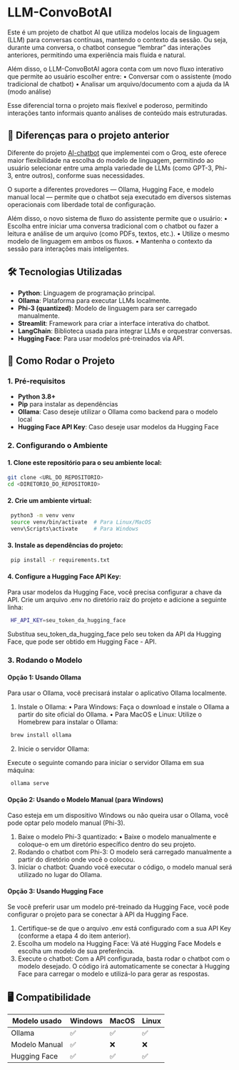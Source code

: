 # LLM-ConvoBotAI

Este é um projeto de chatbot AI que utiliza modelos locais de linguagem (LLM) para conversas contínuas, mantendo o contexto da sessão. Ou seja, durante uma conversa, o chatbot consegue “lembrar” das interações anteriores, permitindo uma experiência mais fluida e natural.

Além disso, o LLM-ConvoBotAI agora conta com um novo fluxo interativo que permite ao usuário escolher entre:
• Conversar com o assistente (modo tradicional de chatbot)
• Analisar um arquivo/documento com a ajuda da IA (modo análise)

Esse diferencial torna o projeto mais flexível e poderoso, permitindo interações tanto informais quanto análises de conteúdo mais estruturadas.

## 🧠 Diferenças para o projeto anterior

Diferente do projeto [AI-chatbot](https://github.com/Abiscula/AI-chatbot) que implementei com o Groq, este oferece maior flexibilidade na escolha do modelo de linguagem, permitindo ao usuário selecionar entre uma ampla variedade de LLMs (como GPT-3, Phi-3, entre outros), conforme suas necessidades.

O suporte a diferentes provedores — Ollama, Hugging Face, e modelo manual local — permite que o chatbot seja executado em diversos sistemas operacionais com liberdade total de configuração.

Além disso, o novo sistema de fluxo do assistente permite que o usuário:
• Escolha entre iniciar uma conversa tradicional com o chatbot ou fazer a leitura e análise de um arquivo (como PDFs, textos, etc.).
• Utilize o mesmo modelo de linguagem em ambos os fluxos.
• Mantenha o contexto da sessão para interações mais inteligentes.

## 🛠 Tecnologias Utilizadas

- **Python**: Linguagem de programação principal.
- **Ollama**: Plataforma para executar LLMs localmente.
- **Phi-3 (quantized)**: Modelo de linguagem para ser carregado manualmente.
- **Streamlit**: Framework para criar a interface interativa do chatbot.
- **LangChain**: Biblioteca usada para integrar LLMs e orquestrar conversas.
- **Hugging Face**: Para usar modelos pré-treinados via API.

## 🚀 Como Rodar o Projeto

### 1. Pré-requisitos

- **Python 3.8+**
- **Pip** para instalar as dependências
- **Ollama**: Caso deseje utilizar o Ollama como backend para o modelo local
- **Hugging Face API Key**: Caso deseje usar modelos da Hugging Face

### 2. Configurando o Ambiente

#### 1. Clone este repositório para o seu ambiente local:

```bash
git clone <URL_DO_REPOSITORIO>
cd <DIRETORIO_DO_REPOSITORIO>
```

#### 2. Crie um ambiente virtual:

```bash
 python3 -m venv venv
 source venv/bin/activate  # Para Linux/MacOS
 venv\Scripts\activate     # Para Windows
```

#### 3. Instale as dependências do projeto:

```bash
 pip install -r requirements.txt
```

#### 4. Configure a Hugging Face API Key:

Para usar modelos da Hugging Face, você precisa configurar a chave da API. Crie um arquivo .env no diretório raiz do projeto e adicione a seguinte linha:

```bash
 HF_API_KEY=seu_token_da_hugging_face
```

Substitua seu_token_da_hugging_face pelo seu token da API da Hugging Face, que pode ser obtido em Hugging Face - API.

### 3. Rodando o Modelo

#### Opção 1: Usando Ollama

Para usar o Ollama, você precisará instalar o aplicativo Ollama localmente.

   1.	Instale o Ollama:
   •	Para Windows: Faça o download e instale o Ollama a partir do site oficial do Ollama.
   •	Para MacOS e Linux: Utilize o Homebrew para instalar o Ollama:

```bash
 brew install ollama
```

   2.	Inicie o servidor Ollama:

Execute o seguinte comando para iniciar o servidor Ollama em sua máquina:

```bash
 ollama serve
```

#### Opção 2: Usando o Modelo Manual (para Windows)

Caso esteja em um dispositivo Windows ou não queira usar o Ollama, você pode optar pelo modelo manual (Phi-3).

1. Baixe o modelo Phi-3 quantizado:
   • Baixe o modelo manualmente e coloque-o em um diretório específico dentro do seu projeto.
2. Rodando o chatbot com Phi-3:
   O modelo será carregado manualmente a partir do diretório onde você o colocou.
3. Iniciar o chatbot:
   Quando você executar o código, o modelo manual será utilizado no lugar do Ollama.

#### Opção 3: Usando Hugging Face

Se você preferir usar um modelo pré-treinado da Hugging Face, você pode configurar o projeto para se conectar à API da Hugging Face.

1. Certifique-se de que o arquivo .env está configurado com a sua API Key (conforme a etapa 4 do item anterior).
2. Escolha um modelo na Hugging Face:
   Vá até Hugging Face Models e escolha um modelo de sua preferência.
3. Execute o chatbot:
   Com a API configurada, basta rodar o chatbot com o modelo desejado. O código irá automaticamente se conectar à Hugging Face para carregar o modelo e utilizá-lo para gerar as respostas.

## 🖥️ Compatibilidade

| Modelo usado  | Windows | MacOS | Linux |
| ------------- | ------- | ----- | ----- |
| Ollama        | ✅      | ✅    | ✅    |
| Modelo Manual | ✅      | ❌    | ❌    |
| Hugging Face  | ✅      | ✅    | ✅    |
